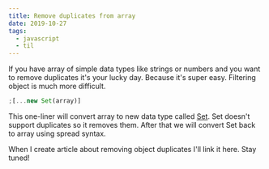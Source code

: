 ```yaml
---
title: Remove duplicates from array
date: 2019-10-27
tags:
  - javascript
  - til
---
```


If you have array of simple data types like strings or numbers and you want to remove duplicates it's your lucky day. Because it's super easy. Filtering object is much more difficult.

```js
;[...new Set(array)]
```

This one-liner will convert array to new data type called [Set](https://developer.mozilla.org/en-US/docs/Web/JavaScript/Reference/Global_Objects/Set). Set doesn't support duplicates so it removes them. After that we will convert Set back to array using spread syntax.

When I create article about removing object duplicates I'll link it here. Stay tuned!
